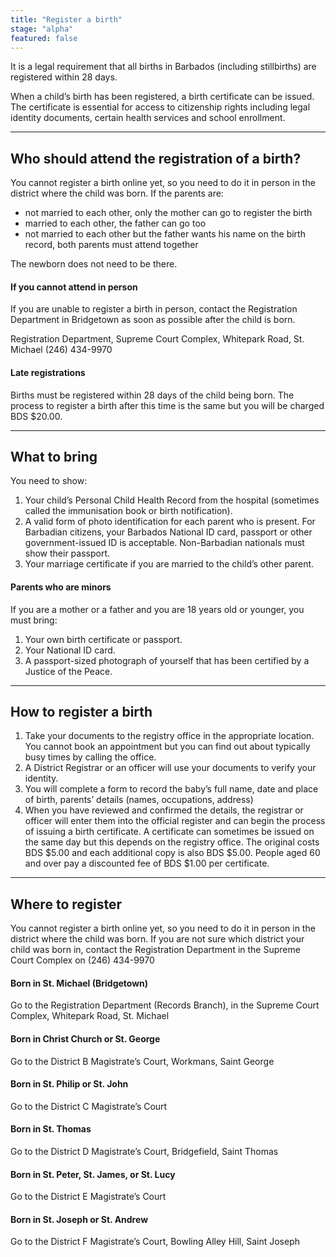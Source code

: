 ```yaml
---
title: "Register a birth"
stage: "alpha"
featured: false
---
```


It is a legal requirement that all births in Barbados (including stillbirths) are registered within 28 days. 

When a child’s birth has been registered, a birth certificate can be issued. The certificate is essential for access to citizenship rights including legal identity documents, certain health services and school enrollment.

---

## Who should attend the registration of a birth?

You cannot register a birth online yet, so you need to do it in person in the district where the child was born. If the parents are:

* not married to each other, only the mother can go to register the birth  
* married to each other, the father can go too  
* not married to each other but the father wants his name on the birth record, both parents must attend together

The newborn does not need to be there.

#### If you cannot attend in person

If you are unable to register a birth in person, contact the Registration Department in Bridgetown as soon as possible after the child is born. 

Registration Department, Supreme Court Complex, Whitepark Road, St. Michael
(246) 434-9970

#### Late registrations 

Births must be registered within 28 days of the child being born. The process to register a birth after this time is the same but you will be charged BDS $20.00. 

---

## What to bring

You need to show:

1. Your child’s Personal Child Health Record from the hospital (sometimes called the immunisation book or birth notification).
2. A valid form of photo identification for each parent who is present. For Barbadian citizens, your Barbados National ID card, passport or other government-issued ID is acceptable. Non-Barbadian nationals must show their passport.
3. Your marriage certificate if you are married to the child’s other parent.

#### Parents who are minors

If you are a mother or a father and you are 18 years old or younger, you must bring:
1. Your own birth certificate or passport.  
2. Your National ID card.  
3. A passport-sized photograph of yourself that has been certified by a Justice of the Peace. 

---

## How to register a birth

1. Take your documents to the registry office in the appropriate location. You cannot book an appointment but you can find out about typically busy times by calling the office.   
2. A District Registrar or an officer will use your documents to verify your identity.  
3. You will complete a form to record the baby’s full name, date and place of birth, parents’ details (names, occupations, address)  
4. When you have reviewed and confirmed the details, the registrar or officer will enter them into the official register and can begin the process of issuing a birth certificate. A certificate can sometimes be issued on the same day but this depends on the registry office. The original costs BDS $5.00 and each additional copy is also BDS $5.00. People aged 60 and over pay a discounted fee of BDS $1.00 per certificate.  

---

## Where to register

You cannot register a birth online yet, so you need to do it in person in the district where the child was born. If you are not sure which district your child was born in, contact the Registration Department in the Supreme Court Complex on (246) 434-9970

#### Born in St. Michael (Bridgetown)

Go to the Registration Department (Records Branch), in the Supreme Court Complex, Whitepark Road, St. Michael

#### Born in Christ Church or St. George

Go to the District B Magistrate’s Court, Workmans, Saint George

#### Born in St. Philip or St. John

Go to the District C Magistrate’s Court

#### Born in St. Thomas

Go to the District D Magistrate’s Court, Bridgefield, Saint Thomas

#### Born in St. Peter, St. James, or St. Lucy

Go to the District E Magistrate’s Court

#### Born in St. Joseph or St. Andrew

Go to the District F Magistrate’s Court, Bowling Alley Hill, Saint Joseph